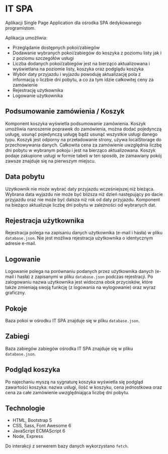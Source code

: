 
# IT SPA
Aplikacji Single Page Application dla ośrodka SPA dedykowanego programistom.

Aplikacja umożliwia:
- Przeglądanie dostępnych pokoi/zabiegów
- Dodawanie wybranych pokoi/zabiegów do koszyka z poziomu listy jak i z poziomu szczegółów usługi
- Liczba dodanych pokoi/zabiegów jest na bierząco aktualizowana i wyświetlana na poziomie listy, koszyka oraz podglądu koszyka
- Wybór daty przyjazdu i wyjazdu powoduję aktualizację pola z informacją o liczbie dni pobytu, a co za tym idzie całkowitej ceny za zamówienie
- Rejestrację użytkownika
- Logowanie użytkownika

## Podsumowanie zamówienia / Koszyk
Komponent koszyka wyświetla podsumowanie zamówienia. Koszyk umożliwia nanoszenie poprawek do zamówienia, można dodać pojedynczą usługę, usunąć pojedynczą usługę bądź usunąć wszystkie usługi danego typu. Koszyk jest odporny na przeładowanie strony, używa localStorage do przechowywania danych.
Całkowita cena za zamówienie uwzględnia liczbę dni pobytu w wybranym pokoju i jest na bierząco aktualizowana.
Koszyk podaje zakupione usługi w formie tabeli w ten sposób, że zamawiany pokój zawsze znajduje się na pierwszym miejscu.

## Data pobytu
Użytkownik nie może wybrać daty przyjazdu wcześniejszej niż bieżąca. Wybrana data wyjazdu nie może być bliższa niż dzień następujący po dacie przyjazdu oraz nie może być dalsza niż rok od daty przyjazdu.
Komponent na bieżąco aktualizuje liczbę dni pobytu w zależności od wybranych dat.

## Rejestracja użytkownika
Rejestracja polega na zapisaniu danych użytkownika (e-mail i hasła) w pliku `database.json`. Nie jest możliwa rejestracja użytkownika o identycznym adresie e-mail.

## Logowanie
Logowanie polega na porównaniu podanych przez użytkownika danych (e-mail i hasła) z zapisanymi w pliku `database.json` podczas rejestracji. Po zalogowaniu nazwa użytkownika jest widoczna obok przycisków, które także zmieniają swoją funkcję (z logowania na wylogowanie) oraz wyraz graficzny.

## Pokoje
Baza pokoi w ośrodku IT SPA znajduje się w pliku `database.json`.

## Zabiegi 
Baza zabiegów zabiegów ośrodka IT SPA znajduje się w pliku `database.json`.

## Podgląd koszyka
Po najechaniu myszą na sygnaturę koszyka wyświetla się podgląd zawartości koszyka: nazwa usługi, ilość w koszyku, cena jednostkowa oraz cena za całe zamówienie uwzględniająca liczbę dni pobytu.

## Technologie
- HTML, Bootstrap 5
- CSS, Sass, Font Awesome 6
- JavaScript ECMAScript 6
- Node, Express

Do interakcji z serwerem bazy danych wykorzystano `fetch`.